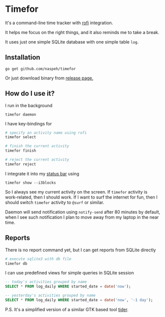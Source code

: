 # Timefor

It's a command-line time tracker with [rofi](https://github.com/davatorium/rofi) integration.

It helps me focus on the right things, and it also reminds me to take a break.

It uses just one simple SQLite database with one simple table `log`.

## Installation
```
go get github.com/naspeh/timefor
```

Or just download binary from [release page.](https://github.com/naspeh/timefor/releases/download/v0.1-alpha/timefor)

## How do I use it?
I run in the background
```
timefor daemon
```

I have key-bindings for
```sh
# specify an activity name using rofi
timefor select

# finish the current activity
timefor finish

# reject the current activity
timefor reject
```

I integrate it into my [status bar](https://github.com/vivien/i3blocks) using
```
timefor show --i3blocks
```

So I always see my current activity on the screen. If `timefor` activity is work-related, then I should work. If I want to surf the internet for fun, then I should switch `timefor` activity to `@surf` or similar.

Daemon will send notification using `notify-send` after 80 minutes by default, when I see such notification I plan to
move away from my laptop in the near time.

## Reports
There is no report command yet, but I can get reports from SQLite directly
```sh
# execute sqlite3 with db file
timefor db
```

I can use predefined views for simple queries in SQLite session
```sql
-- today's activities grouped by name
SELECT * FROM log_daily WHERE started_date = date('now');

-- yesterday's activities grouped by name
SELECT * FROM log_daily WHERE started_date = date('now', '-1 day');
```

P.S. It's a simplified version of a similar GTK based tool [tider](https://github.com/naspeh/tider).

